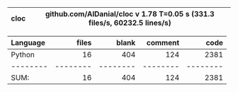 cloc|github.com/AlDanial/cloc v 1.78  T=0.05 s (331.3 files/s, 60232.5 lines/s)
--- | ---

Language|files|blank|comment|code
:-------|-------:|-------:|-------:|-------:
Python|16|404|124|2381
--------|--------|--------|--------|--------
SUM:|16|404|124|2381
